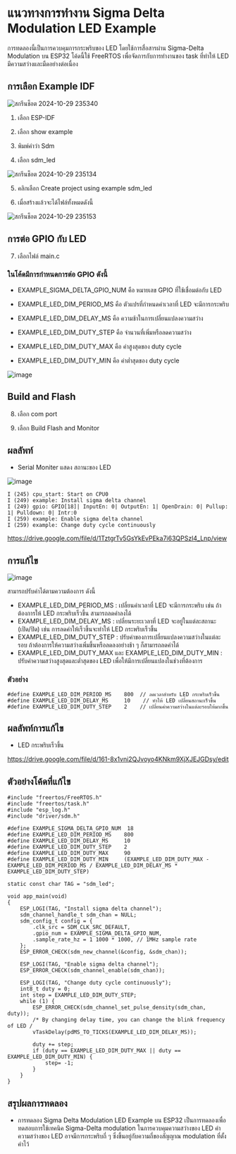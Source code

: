 
# แนวทางการทำงาน Sigma Delta Modulation LED Example
การทดลองนี้เป็นการควบคุมการกระพริบของ LED โดยใช้การสื่อสารผ่าน Sigma-Delta Modulation บน ESP32 โค้ดนี้ใช้ FreeRTOS เพื่อจัดการกับการทำงานของ task ที่ทำให้ LED มีความสว่างและมืดอย่างต่อเนื่อง 

## การเลือก Example IDF

![สกรีนช็อต 2024-10-29 235340](https://github.com/user-attachments/assets/70ce3f84-77ad-48bb-9f3f-557cd7ec98de)

1. เลือก ESP-IDF

2. เลือก show example

3. พิมพ์คำว่า Sdm

4. เลือก sdm_led


![สกรีนช็อต 2024-10-29 235134](https://github.com/user-attachments/assets/d94cd89b-36fe-42d3-83d5-4f22928c1389)

  
5. คลิกเลือก Create project using example sdm_led


6. เมื่อสร้างแล้วจะได้ไฟล์ทั้งหมดดังนี้

![สกรีนช็อต 2024-10-29 235153](https://github.com/user-attachments/assets/3a5ea28a-29da-4df8-9803-a28f7694ce20)

## การต่อ GPIO กับ LED 

7. เลือกไฟล์ main.c

### ในโค้ดมีการกำหนดการต่อ GPIO ดังนี้

- EXAMPLE_SIGMA_DELTA_GPIO_NUM คือ หมายเลข GPIO ที่ใช้เชื่อมต่อกับ LED
  
- EXAMPLE_LED_DIM_PERIOD_MS คือ ตัวแปรที่กำหนดค่าเวลาที่ LED จะมีการกระพริบ
  
- EXAMPLE_LED_DIM_DELAY_MS คือ ความช้าในการเปลี่ยนแปลงความสว่าง
  
- EXAMPLE_LED_DIM_DUTY_STEP คือ จำนวนที่เพิ่มหรือลดความสว่าง
  
- EXAMPLE_LED_DIM_DUTY_MAX คือ ค่าสูงสุดของ duty cycle
  
- EXAMPLE_LED_DIM_DUTY_MIN คือ ค่าต่ำสุดของ duty cycle


![image](https://github.com/user-attachments/assets/0248118a-c44f-4d9c-8c7d-a5c55e4c6307)


## Build and Flash

8. เลือก com port

9. เลือก Build Flash and Monitor

## ผลลัพท์

- Serial Moniter แสดง สถานะของ LED

![image](https://github.com/user-attachments/assets/ba383e53-ee35-4d3d-816c-aedaaca80a7b)

```
I (245) cpu_start: Start on CPU0
I (249) example: Install sigma delta channel
I (249) gpio: GPIO[18]| InputEn: 0| OutputEn: 1| OpenDrain: 0| Pullup: 1| Pulldown: 0| Intr:0
I (259) example: Enable sigma delta channel
I (259) example: Change duty cycle continuously
```

https://drive.google.com/file/d/1TztgrTv5GsYkEvPEka7i63QPSzl4_Lnp/view


## การแก้ไข

![image](https://github.com/user-attachments/assets/b83eecd6-85a0-41c8-a390-c7ef15626b59)


สามารถปรับค่าได้ตามความต้องการ ดังนี้

- EXAMPLE_LED_DIM_PERIOD_MS : เปลี่ยนค่าเวลาที่ LED จะมีการกระพริบ
เช่น ถ้าต้องการให้ LED กระพริบเร็วขึ้น สามารถลดค่าลงได้
- EXAMPLE_LED_DIM_DELAY_MS : เปลี่ยนระยะเวลาที่ LED จะอยู่ในแต่ละสถานะ (เปิด/ปิด)
เช่น การลดค่าให้เร็วขึ้นจะทำให้ LED กระพริบเร็วขึ้น
- EXAMPLE_LED_DIM_DUTY_STEP : ปรับค่าของการเปลี่ยนแปลงความสว่างในแต่ละรอบ ถ้าต้องการให้ความสว่างเพิ่มขึ้นหรือลดลงอย่างช้า ๆ ก็สามารถลดค่าได้
- EXAMPLE_LED_DIM_DUTY_MAX และ EXAMPLE_LED_DIM_DUTY_MIN : ปรับค่าความสว่างสูงสุดและต่ำสุดของ LED เพื่อให้มีการเปลี่ยนแปลงในช่วงที่ต้องการ
  
### ตัวอย่าง

```
#define EXAMPLE_LED_DIM_PERIOD_MS    800  // ลดเวลาสำหรับ LED กระพริบเร็วขึ้น
#define EXAMPLE_LED_DIM_DELAY_MS     10    // ทำให้ LED เปลี่ยนสถานะเร็วขึ้น
#define EXAMPLE_LED_DIM_DUTY_STEP    2    // เปลี่ยนค่าความสว่างในแต่ละรอบให้มากขึ้น
```

## ผลลัพท์การแก้ไข

- LED กระพริบเร็วขึ้น

https://drive.google.com/file/d/161-8x1vni2QJvoyo4KNkm9XjXJEJGDsy/edit

## ตัวอย่างโค้ดที่แก้ไข

```
#include "freertos/FreeRTOS.h"
#include "freertos/task.h"
#include "esp_log.h"
#include "driver/sdm.h"

#define EXAMPLE_SIGMA_DELTA_GPIO_NUM  18
#define EXAMPLE_LED_DIM_PERIOD_MS    800
#define EXAMPLE_LED_DIM_DELAY_MS     10
#define EXAMPLE_LED_DIM_DUTY_STEP    2 
#define EXAMPLE_LED_DIM_DUTY_MAX     90
#define EXAMPLE_LED_DIM_DUTY_MIN     (EXAMPLE_LED_DIM_DUTY_MAX - EXAMPLE_LED_DIM_PERIOD_MS / EXAMPLE_LED_DIM_DELAY_MS * EXAMPLE_LED_DIM_DUTY_STEP)

static const char TAG = "sdm_led";

void app_main(void)
{
    ESP_LOGI(TAG, "Install sigma delta channel");
    sdm_channel_handle_t sdm_chan = NULL;
    sdm_config_t config = {
        .clk_src = SDM_CLK_SRC_DEFAULT,
        .gpio_num = EXAMPLE_SIGMA_DELTA_GPIO_NUM,
        .sample_rate_hz = 1 1000 * 1000, // 1MHz sample rate
    };
    ESP_ERROR_CHECK(sdm_new_channel(&config, &sdm_chan));

    ESP_LOGI(TAG, "Enable sigma delta channel");
    ESP_ERROR_CHECK(sdm_channel_enable(sdm_chan));

    ESP_LOGI(TAG, "Change duty cycle continuously");
    int8_t duty = 0;
    int step = EXAMPLE_LED_DIM_DUTY_STEP;
    while (1) {
        ESP_ERROR_CHECK(sdm_channel_set_pulse_density(sdm_chan, duty));
        /* By changing delay time, you can change the blink frequency of LED /
        vTaskDelay(pdMS_TO_TICKS(EXAMPLE_LED_DIM_DELAY_MS));

        duty += step;
        if (duty == EXAMPLE_LED_DIM_DUTY_MAX || duty == EXAMPLE_LED_DIM_DUTY_MIN) {
            step= -1;
        }
    }
}

```
 
## สรุปผลการทดลอง

- การทดลอง Sigma Delta Modulation LED Example บน ESP32 เป็นการทดลองเพื่อทดสอบการใช้เทคนิค Sigma-Delta modulation ในการควบคุมความสว่างของ LED ค่าความสว่างของ LED อาจมีการกระพริบถี่ ๆ ซึ่งขึ้นอยู่กับความถี่ของสัญญาณ modulation ที่ตั้งค่าไว้
